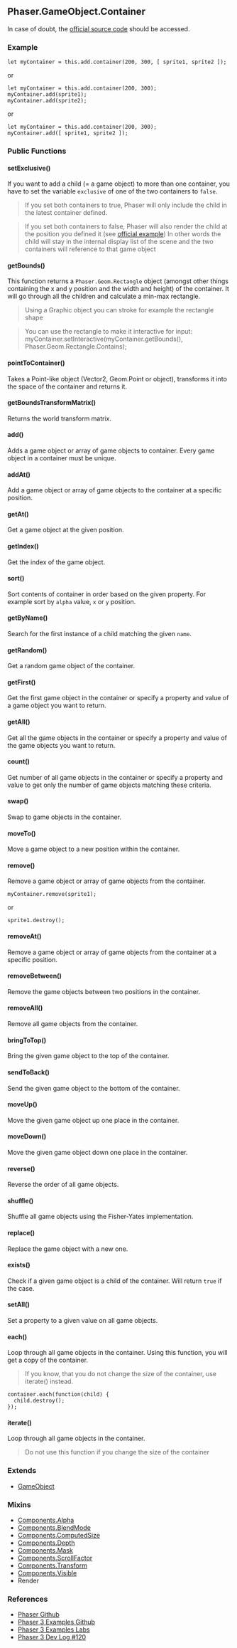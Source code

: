 ## Phaser.GameObject.Container

In case of doubt, the [official source code](https://github.com/photonstorm/phaser) should be accessed.

### Example

```
let myContainer = this.add.container(200, 300, [ sprite1, sprite2 ]);
```

or

```
let myContainer = this.add.container(200, 300);
myContainer.add(sprite1);
myContainer.add(sprite2);
```

or

```
let myContainer = this.add.container(200, 300);
myContainer.add([ sprite1, sprite2 ]);
```

### Public Functions

#### setExclusive()
If you want to add a child (= a game object) to more than one container, you
have to set the variable `exclusive` of one of the two containers to `false`.

> If you set both containers to true, Phaser will only include the child in the
latest container defined.

> If you set both containers to false, Phaser will also render the child at the
position you defined it (see [official example](http://labs.phaser.io/edit.html?src=src\game%20objects\container\non%20exclusive%20containers.js))
In other words the child will stay in the internal display list of the scene
and the two containers will reference to that game object

#### getBounds()
This function returns a `Phaser.Geom.Rectangle` object (amongst other things
containing the x and y position and the width and height) of the container.
It will go through all the children and calculate a min-max rectangle.

> Using a Graphic object you can stroke for example the rectangle shape

> You can use the rectangle to make it interactive for input:
> myContainer.setInteractive(myContainer.getBounds(), Phaser.Geom.Rectangle.Contains);

#### pointToContainer()
Takes a Point-like object (Vector2, Geom.Point or object), transforms it
into the space of the container and returns it.

#### getBoundsTransformMatrix()
Returns the world transform matrix.

#### add()
Adds a game object or array of game objects to container.
Every game object in a container must be unique.

#### addAt()
Add a game object or array of game objects to the container at a
specific position.

#### getAt()
Get a game object at the given position.

#### getIndex()
Get the index of the game object.

#### sort()
Sort contents of container in order based on the given property.
For example sort by `alpha` value, `x` or `y` position.

#### getByName()
Search for the first instance of a child matching the given `name`.

#### getRandom()
Get a random game object of the container.

#### getFirst()
Get the first game object in the container or specify a property and value
of a game object you want to return.

#### getAll()
Get all the game objects in the container or specify a property and value
of the game objects you want to return.

#### count()
Get number of all game objects in the container or specify a property and value
to get only the number of game objects matching these criteria.

#### swap()
Swap to game objects in the container.

#### moveTo()
Move a game object to a new position within the container.

#### remove()
Remove a game object or array of game objects from the container.
```
myContainer.remove(sprite1);
```
or
```
sprite1.destroy();
```

#### removeAt()
Remove a game object or array of game objects from the container at a
specific position.

#### removeBetween()
Remove the game objects between two positions in the container.

#### removeAll()
Remove all game objects from the container.

#### bringToTop()
Bring the given game object to the top of the container.

#### sendToBack()
Send the given game object to the bottom of the container.

#### moveUp()
Move the given game object up one place in the container.

#### moveDown()
Move the given game object down one place in the container.

#### reverse()
Reverse the order of all game objects.

#### shuffle()
Shuffle all game objects using the Fisher-Yates implementation.

#### replace()
Replace the game object with a new one.

#### exists()
Check if a given game object is a child of the container.
Will return `true` if the case.

#### setAll()
Set a property to a given value on all game objects.

#### each()
Loop through all game objects in the container.
Using this function, you will get a copy of the container.

> If you know, that you do not change the size of the container, use iterate()
instead.

```
container.each(function(child) {
  child.destroy();
});
```

#### iterate()
Loop through all game objects in the container.

> Do not use this function if you change the size of the container

### Extends

- [GameObject](https://github.com/digitsensitive/phaser3-typescript/blob/master/cheatsheets/gameobjects/gameobject.md)

### Mixins

- [Components.Alpha](https://github.com/digitsensitive/phaser3-typescript/blob/master/cheatsheets/gameobjects/components/alpha.md)
- [Components.BlendMode](https://github.com/digitsensitive/phaser3-typescript/blob/master/cheatsheets/gameobjects/components/blend-mode.md)
- [Components.ComputedSize](https://github.com/digitsensitive/phaser3-typescript/blob/master/cheatsheets/gameobjects/components/computed-size.md)
- [Components.Depth](https://github.com/digitsensitive/phaser3-typescript/blob/master/cheatsheets/gameobjects/components/depth.md)
- [Components.Mask](https://github.com/digitsensitive/phaser3-typescript/blob/master/cheatsheets/gameobjects/components/mask.md)
- [Components.ScrollFactor](https://github.com/digitsensitive/phaser3-typescript/blob/master/cheatsheets/gameobjects/components/scroll-factor.md)
- [Components.Transform](https://github.com/digitsensitive/phaser3-typescript/blob/master/cheatsheets/gameobjects/components/transform.md)
- [Components.Visible](https://github.com/digitsensitive/phaser3-typescript/blob/master/cheatsheets/gameobjects/components/visible.md)
- Render

### References

- [Phaser Github](https://github.com/photonstorm/phaser)
- [Phaser 3 Examples Github](https://github.com/photonstorm/phaser3-examples)
- [Phaser 3 Examples Labs](http://labs.phaser.io)
- [Phaser 3 Dev Log #120](https://phaser.io/phaser3/devlog/120)
